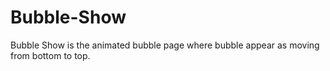 # Bubble-Show
Bubble Show is the animated bubble page where bubble appear as moving from bottom to top.
